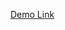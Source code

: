 <a href="https://mayijun1203.github.io/MACAUGH/light.html#11/22.1627/113.5518" target="_blank"> Demo Link </a>

